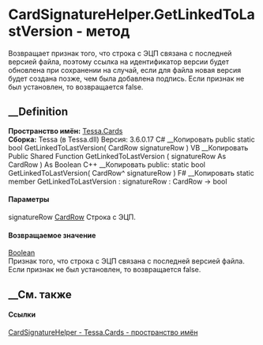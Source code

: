 # CardSignatureHelper.GetLinkedToLastVersion - метод
Возвращает признак того, что строка с ЭЦП связана с последней версией файла,
поэтому ссылка на идентификатор версии будет обновлена при сохранении на
случай, если для файла новая версия будет создана позже, чем была добавлена
подпись. Если признак не был установлен, то возвращается false.
## __Definition
 **Пространство имён:** [Tessa.Cards](N_Tessa_Cards.htm)  
 **Сборка:** Tessa (в Tessa.dll) Версия: 3.6.0.17
C# __Копировать
     public static bool GetLinkedToLastVersion(
    	CardRow signatureRow
    )
VB __Копировать
     Public Shared Function GetLinkedToLastVersion ( 
    	signatureRow As CardRow
    ) As Boolean
C++ __Копировать
     public:
    static bool GetLinkedToLastVersion(
    	CardRow^ signatureRow
    )
F# __Копировать
     static member GetLinkedToLastVersion : 
            signatureRow : CardRow -> bool 
#### Параметры
signatureRow [CardRow](T_Tessa_Cards_CardRow.htm)
    Строка с ЭЦП.
#### Возвращаемое значение
[Boolean](https://learn.microsoft.com/dotnet/api/system.boolean)  
Признак того, что строка с ЭЦП связана с последней версией файла. Если признак
не был установлен, то возвращается false.
## __См. также
#### Ссылки
[CardSignatureHelper - ](T_Tessa_Cards_CardSignatureHelper.htm)
[Tessa.Cards - пространство имён](N_Tessa_Cards.htm)
